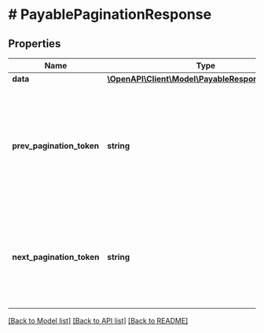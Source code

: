 # # PayablePaginationResponse

## Properties

Name | Type | Description | Notes
------------ | ------------- | ------------- | -------------
**data** | [**\OpenAPI\Client\Model\PayableResponseSchema[]**](PayableResponseSchema.md) |  |
**prev_pagination_token** | **string** | A token that can be sent in the &#x60;pagination_token&#x60; query parameter to get the previous page of results, or &#x60;null&#x60; if there is no previous page (i.e. you&#39;ve reached the first page). | [optional]
**next_pagination_token** | **string** | A token that can be sent in the &#x60;pagination_token&#x60; query parameter to get the next page of results, or &#x60;null&#x60; if there is no next page (i.e. you&#39;ve reached the last page). | [optional]

[[Back to Model list]](../../README.md#models) [[Back to API list]](../../README.md#endpoints) [[Back to README]](../../README.md)
